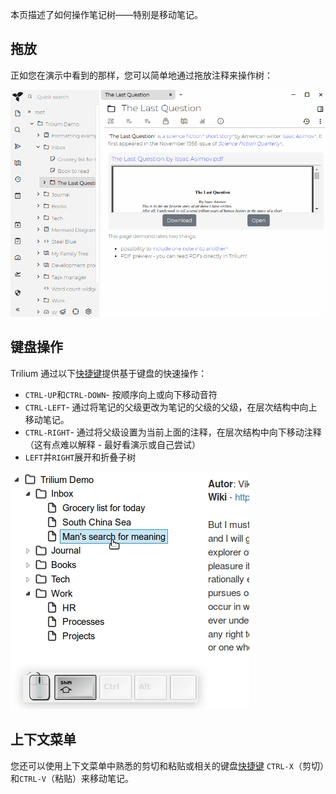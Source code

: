 本页描述了如何操作笔记树——特别是移动笔记。

**拖放**
------

正如您在演示中看到的那样，您可以简单地通过拖放注释来操作树：

![](gifs/drag-and-drop.gif)

**键盘操作**
--------

Trilium 通过以下[快捷键](./键盘快捷键.md)提供基于键盘的快速操作：

*   `CTRL-UP`和`CTRL-DOWN`- 按顺序向上或向下移动音符
*   `CTRL-LEFT`- 通过将笔记的父级更改为笔记的父级的父级，在层次结构中向上移动笔记。
*   `CTRL-RIGHT`- 通过将父级设置为当前上面的注释，在层次结构中向下移动注释（这有点难以解释 - 最好看演示或自己尝试）
*   `LEFT`并`RIGHT`展开和折叠子树

![](gifs/move-note-with-keyboard.gif)

**上下文菜单**
---------

您还可以使用上下文菜单中熟悉的剪切和粘贴或相关的键盘[快捷键](./键盘快捷键.md) `CTRL-X`（剪切）和`CTRL-V`（粘贴）来移动笔记。